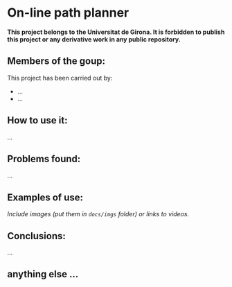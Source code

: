 # On-line path planner

**This project belongs to the Universitat de Girona. It is forbidden to publish this project or any derivative work in any public repository.**

## Members of the goup:

This project has been carried out by:

* ...
* ...

## How to use it:

...

## Problems found:

...

## Examples of use:

*Include images (put them in `docs/imgs` folder) or links to videos.*

## Conclusions:

...

## anything else ...